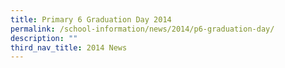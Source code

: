 ```yaml
---
title: Primary 6 Graduation Day 2014
permalink: /school-information/news/2014/p6-graduation-day/
description: ""
third_nav_title: 2014 News
---
```

